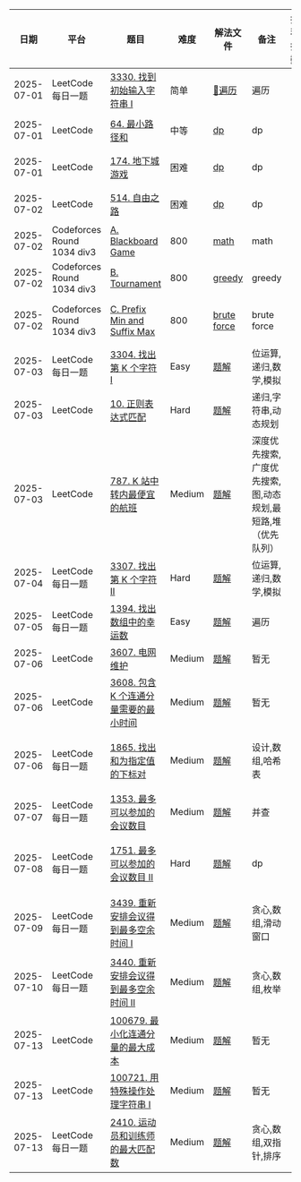 | 日期         | 平台                         | 题目                                                                                                                                                         | 难度     | 解法文件                                             | 备注                               | 推荐指数       |
|------------|----------------------------|------------------------------------------------------------------------------------------------------------------------------------------------------------|--------|--------------------------------------------------|----------------------------------|------------|
| 2025-07-01 | LeetCode每日一题               | [3330. 找到初始输入字符串 I](https://leetcode.cn/problems/find-the-original-typed-string-i/description/?envType=daily-question&envId=2025-07-01)                    | 简单     | [🔗遍历](../../Leetcode/src/lc3330.java)           | ️遍历                              | 🌟🌟       |
| 2025-07-01 | LeetCode                   | [64. 最小路径和](https://leetcode.cn/problems/minimum-path-sum/description/)                                                                                    | 中等     | [dp](../../Leetcode/src/lc64.java)               | dp                               | 🌟🌟🌟     |
| 2025-07-01 | LeetCode                   | [174. 地下城游戏](https://leetcode.cn/problems/dungeon-game/description/)                                                                                       | 困难     | [dp](../../Leetcode/src/lc174.java)              | dp                               | 🌟🌟🌟     |
| 2025-07-02 | LeetCode                   | [514. 自由之路](https://leetcode.cn/problems/freedom-trail/description/)                                                                                       | 困难     | [dp](../../Leetcode/src/lc514.java)              | dp                               | 🌟🌟🌟     |
| 2025-07-02 | Codeforces Round 1034 div3 | [A. Blackboard Game](https://codeforces.com/contest/2123/problem/A)                                                                                        | 800    | [math](../../Codeforces/src/cf1034A.java)        | math                             | 🌟🌟       |
| 2025-07-02 | Codeforces Round 1034 div3 | [B. Tournament](https://codeforces.com/contest/2123/problem/B)                                                                                             | 800    | [greedy](../../Codeforces/src/cf1034B.java)      | greedy                           | 🌟🌟       |
| 2025-07-02 | Codeforces Round 1034 div3 | [C. Prefix Min and Suffix Max](https://codeforces.com/contest/2123/problem/C)                                                                              | 800    | [brute force](../../Codeforces/src/cf1034C.java) | brute force                      | 🌟🌟🌟🌟   |
| 2025-07-03 | LeetCode每日一题               | [3304. 找出第 K 个字符 I](https://leetcode.cn/problems/find-the-k-th-character-in-string-game-i/description/)                                                    | Easy   | [题解](../../Leetcode/src/lc3304.java)             | 位运算,递归,数学,模拟                     | 🌟🌟🌟     |
| 2025-07-03 | LeetCode                   | [10. 正则表达式匹配](https://leetcode.cn/problems/regular-expression-matching/description/)                                                                       | Hard   | [题解](../../Leetcode/src/lc10.java)               | 递归,字符串,动态规划                      | 🌟🌟🌟     |
| 2025-07-03 | LeetCode                   | [787. K 站中转内最便宜的航班](https://leetcode.cn/problems/cheapest-flights-within-k-stops/description/)                                                             | Medium | [题解](../../Leetcode/src/lc787.java)              | 深度优先搜索,广度优先搜索,图,动态规划,最短路,堆（优先队列） | 🌟🌟       |
| 2025-07-04 | LeetCode每日一题               | [3307. 找出第 K 个字符 II](https://leetcode.cn/problems/find-the-k-th-character-in-string-game-ii/description/?envType=daily-question&envId=2025-07-04)          | Hard   | [题解](../../Leetcode/src/lc3307.java)             | 位运算,递归,数学,模拟                     | 🌟🌟🌟     |
| 2025-07-05 | LeetCode每日一题               | [1394. 找出数组中的幸运数](https://leetcode.cn/problems/find-lucky-integer-in-an-array/description/?envType=daily-question&envId=2025-07-05)                        | Easy   | [题解](../../Leetcode/src/lc1394.java)             | 遍历                               | 🌟🌟🌟     |
| 2025-07-06 | LeetCode                   | [3607. 电网维护](https://leetcode.cn/problems/power-grid-maintenance/description/)                                                                             | Medium | [题解](../../Leetcode/src/lc3607.java)             | 暂无                               | 🌟         |
| 2025-07-06 | LeetCode                   | [3608. 包含 K 个连通分量需要的最小时间](https://leetcode.cn/problems/minimum-time-for-k-connected-components/description/)                                               | Medium | [题解](../../Leetcode/src/lc3608.java)             | 暂无                               | 🌟         |
| 2025-07-06 | LeetCode每日一题               | [1865. 找出和为指定值的下标对](https://leetcode.cn/problems/finding-pairs-with-a-certain-sum/description/)                                                            | Medium | [题解](../../Leetcode/src/lc1865.java)             | 设计,数组,哈希表                        | 🌟🌟🌟🌟🌟 |
| 2025-07-07 | LeetCode每日一题               | [1353. 最多可以参加的会议数目](https://leetcode.cn/problems/maximum-number-of-events-that-can-be-attended/description/?envType=daily-question&envId=2025-07-07)       | Medium | [题解](../../Leetcode/src/lc1353.java)             | 并查                               | 🌟🌟🌟     |
| 2025-07-08 | LeetCode每日一题               | [1751. 最多可以参加的会议数目 II](https://leetcode.cn/problems/maximum-number-of-events-that-can-be-attended-ii/description/?envType=daily-question&envId=2025-07-08) | Hard   | [题解](../../Leetcode/src/lc1751.java)             | dp                               | 🌟🌟🌟🌟🌟 |
| 2025-07-09 | LeetCode每日一题               | [3439. 重新安排会议得到最多空余时间 I](https://leetcode.cn/problems/reschedule-meetings-for-maximum-free-time-i/description/)                                            | Medium | [题解](../../Leetcode/src/lc3439.java)             | 贪心,数组,滑动窗口                       | 🌟🌟🌟🌟🌟 |
| 2025-07-10 | LeetCode每日一题               | [3440. 重新安排会议得到最多空余时间 II](https://leetcode.cn/problems/reschedule-meetings-for-maximum-free-time-ii/description/)                                          | Medium | [题解](../../Leetcode/src/lc3440.java)             | 贪心,数组,枚举                         | 🌟🌟🌟🌟🌟 |
| 2025-07-13 | LeetCode                   | [100679. 最小化连通分量的最大成本](https://leetcode.cn/problems/minimize-maximum-component-cost/description/)                                                          | Medium | [题解](../../Leetcode/src/lc100679.java)           | 暂无                               | 🌟         |
| 2025-07-13 | LeetCode                   | [100721. 用特殊操作处理字符串 I](https://leetcode.cn/problems/process-string-with-special-operations-i/description/)                                                 | Medium | [题解](../../Leetcode/src/lc100721.java)           | 暂无                               | 🌟         |
| 2025-07-13 | LeetCode每日一题               | [2410. 运动员和训练师的最大匹配数](https://leetcode.cn/problems/maximum-matching-of-players-with-trainers/description/)                                                 | Medium | [题解](../../Leetcode/src/lc2410.java)             | 贪心,数组,双指针,排序                     | 🌟🌟🌟🌟🌟 |





